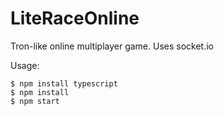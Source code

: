 # LiteRaceOnline
Tron-like online multiplayer game.
Uses socket.io

Usage:
```
$ npm install typescript
$ npm install
$ npm start
```